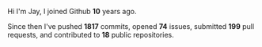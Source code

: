 Hi I'm Jay, I joined Github **10** years ago.

Since then I've pushed **1817** commits, opened **74** issues, submitted **199** pull requests, and contributed to **18** public repositories.
